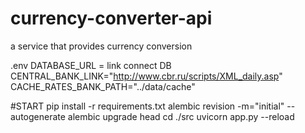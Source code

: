 # currency-converter-api
a service that provides currency conversion


.env
DATABASE_URL = link connect DB
CENTRAL_BANK_LINK="http://www.cbr.ru/scripts/XML_daily.asp"
CACHE_RATES_BANK_PATH="../data/cache"

#START
pip install -r requirements.txt
alembic revision -m="initial" --autogenerate
alembic upgrade head
cd ./src
uvicorn app.py --reload

